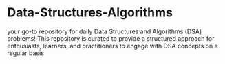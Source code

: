 # Data-Structures-Algorithms
your go-to repository for daily Data Structures and Algorithms (DSA) problems! This repository is curated to provide a structured approach for enthusiasts, learners, and practitioners to engage with DSA concepts on a regular basis
